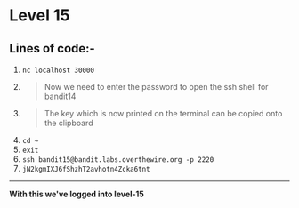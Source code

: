 # Level 15
## Lines of code:-
1. `nc localhost 30000`
2. > Now we need to enter the password to open the ssh shell for bandit14
3. > The key which is now printed on the terminal can be copied onto the clipboard
4. `cd ~`
5. `exit`
6. `ssh bandit15@bandit.labs.overthewire.org -p 2220`
7. `jN2kgmIXJ6fShzhT2avhotn4Zcka6tnt`
---
**With this we've logged into level-15**

